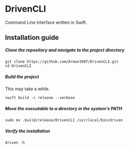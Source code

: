 # DrivenCLI
Command Line Interface written in Swift.

## Installation guide

##### Clone the repository and navigate to the project directory
```
git clone https://github.com/Arman1997/DrivenCLI.git
cd DrivenCLI
```

##### Build the project
This may take a while.
```
swift build -c release --verbose
```

##### Move the executable to a directory in the system's PATH
```
sudo mv .build/release/DrivenCLI /usr/local/bin/driven
```

##### Verify the installation
```
driven -h
```
